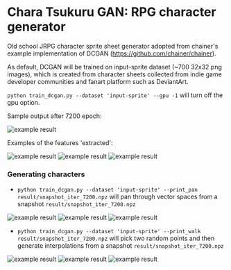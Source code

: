 # Chara Tsukuru GAN: RPG character generator

Old school JRPG character sprite sheet generator adopted from chainer's example implementation of DCGAN (https://github.com/chainer/chainer).

As default, DCGAN will be trained on input-sprite dataset (~700 32x32 png images), which is created from character sheets collected from indie game developer communities and fanart platform such as DeviantArt.

`python train_dcgan.py --dataset 'input-sprite' --gpu -1`
will turn off the gpu option.

Sample output after 7200 epoch:

![example result](https://raw.githubusercontent.com/almchung/chara-tsukuru-gan/master/examples/example_output_7200.png)

Examples of the features 'extracted':

![example result](https://raw.githubusercontent.com/almchung/chara-tsukuru-gan/master/examples/vec00000029.png)
![example result](https://raw.githubusercontent.com/almchung/chara-tsukuru-gan/master/examples/vec00000054.png)
![example result](https://raw.githubusercontent.com/almchung/chara-tsukuru-gan/master/examples/vec00000063.png)

### Generating characters

* `python train_dcgan.py --dataset 'input-sprite' --print_pan result/snapshot_iter_7200.npz`
will pan through vector spaces from a snapshot `result/snapshot_iter_7200.npz`

![example result](https://raw.githubusercontent.com/almchung/chara-tsukuru-gan/master/examples/pan00000005.png)
![example result](https://raw.githubusercontent.com/almchung/chara-tsukuru-gan/master/examples/pan00000018.png)
![example result](https://raw.githubusercontent.com/almchung/chara-tsukuru-gan/master/examples/pan00000024.png)

* `python train_dcgan.py --dataset 'input-sprite' --print_walk result/snapshot_iter_7200.npz`
will pick two random points and then generate interpolations from a snapshot `result/snapshot_iter_7200.npz`

![example result](https://raw.githubusercontent.com/almchung/chara-tsukuru-gan/master/examples/walk-1-random-random.png)
![example result](https://raw.githubusercontent.com/almchung/chara-tsukuru-gan/master/examples/walk-2-random-random.png)
![example result](https://raw.githubusercontent.com/almchung/chara-tsukuru-gan/master/examples/walk-36-random-random.png)